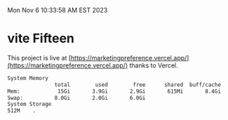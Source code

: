 Mon Nov  6 10:33:58 AM EST 2023

# vite Fifteen


This project is live at [https://marketingpreference.vercel.app/](https://marketingpreference.vercel.app/) thanks to Vercel.

```bash
System Memory
               total        used        free      shared  buff/cache   available
Mem:            15Gi       3.9Gi       2.9Gi       615Mi       8.4Gi        10Gi
Swap:          8.0Gi       2.0Gi       6.0Gi
System Storage
512M	.
```
